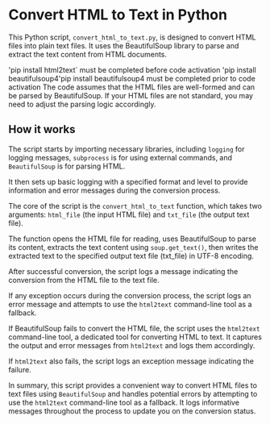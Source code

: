 
# Convert HTML to Text in Python

This Python script, `convert_html_to_text.py`, is designed to convert HTML files into plain text files.
It uses the BeautifulSoup library to parse and extract the text content from HTML documents.

'pip install html2text` must be completed before code activation
'pip install beautifulsoup4'pip install beautifulsoup4 must be completed prior to code activation
The code assumes that the HTML files are well-formed and can be parsed by BeautifulSoup. If your HTML files are not standard, you may need to adjust the parsing logic accordingly.

## How it works

The script starts by importing necessary libraries, including `logging` for logging messages,
`subprocess` is for using external commands, and `BeautifulSoup` is for parsing HTML.

It then sets up basic logging with a specified format and level to provide information and error messages
during the conversion process.

The core of the script is the `convert_html_to_text` function, which takes two arguments: `html_file` (the input HTML file)
and `txt_file` (the output text file).

The function opens the HTML file for reading, uses BeautifulSoup to parse its content, extracts the text content
using `soup.get_text()`, then writes the extracted text to the specified output text file (txt_file) in UTF-8 encoding.

After successful conversion, the script logs a message indicating the conversion from the HTML file to the text file.

If any exception occurs during the conversion process, the script logs an error message and attempts to use the
`html2text` command-line tool as a fallback.

If BeautifulSoup fails to convert the HTML file, the script uses the `html2text` command-line tool, a
dedicated tool for converting HTML to text. It captures the output and error messages from `html2text` and logs them
accordingly.

If `html2text` also fails, the script logs an exception message indicating the failure.

In summary, this script provides a convenient way to convert HTML files to text files using `BeautifulSoup` and
handles potential errors by attempting to use the `html2text` command-line tool as a fallback.
It logs informative messages throughout the process to update you on the conversion status.
